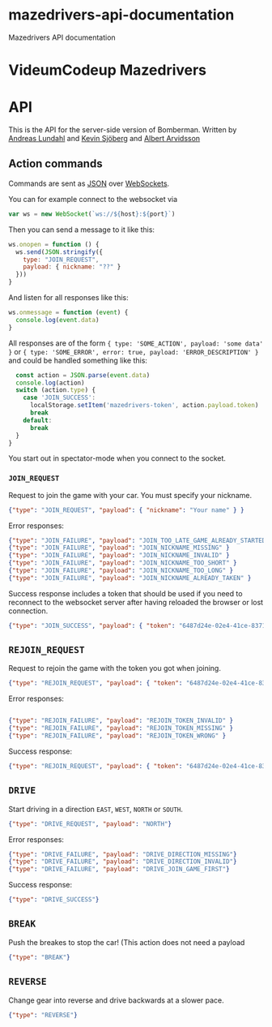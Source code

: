 # mazedrivers-api-documentation
Mazedrivers API documentation

# VideumCodeup Mazedrivers

# API

This is the API for the server-side version of Bomberman. Written by [Andreas
Lundahl](https://github.com/andreaslundahl) and [Kevin
Sjöberg](https://github.com/kevinsjoberg) and [Albert
Arvidsson](https://github.com/scmx)

## Action commands

Commands are sent as [JSON](http://json.org/) over
[WebSockets](https://developer.mozilla.org/en-US/docs/WebSockets).

You can for example connect to the websocket via

```javascript
var ws = new WebSocket(`ws://${host}:${port}`)
```

Then you can send a message to it like this:
```javascript
ws.onopen = function () {
  ws.send(JSON.stringify({
    type: "JOIN_REQUEST",
    payload: { nickname: "??" }
  }))
}
```

And listen for all responses like this:
```javascript
ws.onmessage = function (event) {
  console.log(event.data)
}
```

All responses are of the form `{ type: 'SOME_ACTION', payload: 'some data' }`
or `{ type: 'SOME_ERROR', error: true, payload: 'ERROR_DESCRIPTION' }` and
could be handled something like this:

```javascript
  const action = JSON.parse(event.data)
  console.log(action)
  switch (action.type) {
    case 'JOIN_SUCCESS':
      localStorage.setItem('mazedrivers-token', action.payload.token)
      break
    default:
      break
  }
}
```

You start out in spectator-mode when you connect to the socket.

### `JOIN_REQUEST`

Request to join the game with your car. You must specify your nickname.

```json
{"type": "JOIN_REQUEST", "payload": { "nickname": "Your name" } }
```

Error responses:
```json
{"type": "JOIN_FAILURE", "payload": "JOIN_TOO_LATE_GAME_ALREADY_STARTED" }
{"type": "JOIN_FAILURE", "payload": "JOIN_NICKNAME_MISSING" }
{"type": "JOIN_FAILURE", "payload": "JOIN_NICKNAME_INVALID" }
{"type": "JOIN_FAILURE", "payload": "JOIN_NICKNAME_TOO_SHORT" }
{"type": "JOIN_FAILURE", "payload": "JOIN_NICKNAME_TOO_LONG" }
{"type": "JOIN_FAILURE", "payload": "JOIN_NICKNAME_ALREADY_TAKEN" }
```

Success response includes a token that should be used if you need to reconnect
to the websocket server after having reloaded the browser or lost connection.

```json
{"type": "JOIN_SUCCESS", "payload": { "token": "6487d24e-02e4-41ce-8371-db56742d3b6a" } }
```

## `REJOIN_REQUEST`

Request to rejoin the game with the token you got when joining.

```json
{"type": "REJOIN_REQUEST", "payload": { "token": "6487d24e-02e4-41ce-8371-db56742d3b6a"  } }
```

Error responses:
```json

{"type": "REJOIN_FAILURE", "payload": "REJOIN_TOKEN_INVALID" }
{"type": "REJOIN_FAILURE", "payload": "REJOIN_TOKEN_MISSING" }
{"type": "REJOIN_FAILURE", "payload": "REJOIN_TOKEN_WRONG" }
```

Success response:
```json
{"type": "REJOIN_REQUEST", "payload": { "token": "6487d24e-02e4-41ce-8371-db56742d3b6a"  } }
```

## `DRIVE`

Start driving in a direction `EAST`, `WEST`, `NORTH` or `SOUTH`.

```json
{"type": "DRIVE_REQUEST", "payload": "NORTH"}
```

Error responses:
```json
{"type": "DRIVE_FAILURE", "payload": "DRIVE_DIRECTION_MISSING"}
{"type": "DRIVE_FAILURE", "payload": "DRIVE_DIRECTION_INVALID"}
{"type": "DRIVE_FAILURE", "payload": "DRIVE_JOIN_GAME_FIRST"}
```

Success response:
```json
{"type": "DRIVE_SUCCESS"}
```

## `BREAK`

Push the breakes to stop the car! (This action does not need a payload

```json
{"type": "BREAK"}
```

## `REVERSE`

Change gear into reverse and drive backwards at a slower pace.

```json
{"type": "REVERSE"}
```
